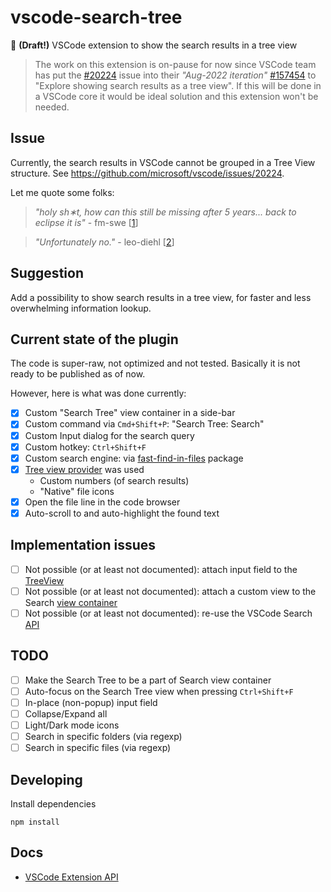 # vscode-search-tree

🔎 **(Draft!)** VSCode extension to show the search results in a tree view

> The work on this extension is on-pause for now since VSCode team has put the [#20224](https://github.com/microsoft/vscode/issues/20224) issue into their *"Aug-2022 iteration"* [#157454](https://github.com/microsoft/vscode/issues/157454) to "Explore showing search results as a tree view". If this will be done in a VSCode core it would be ideal solution and this extension won't be needed.

## Issue

Currently, the search results in VSCode cannot be grouped in a Tree View structure. See https://github.com/microsoft/vscode/issues/20224.

Let me quote some folks:

> *"holy sh∗t, how can this still be missing after 5 years... back to eclipse it is"* - fm-swe [[1](https://github.com/microsoft/vscode/issues/20224)]
  
> *"Unfortunately no."* - leo-diehl [[2](https://stackoverflow.com/questions/54133206/any-way-to-view-vscode-find-in-files-results-organized-by-folder-hierarchy)]

## Suggestion

Add a possibility to show search results in a tree view, for faster and less overwhelming information lookup.

## Current state of the plugin

The code is super-raw, not optimized and not tested. Basically it is not ready to be published as of now. 

However, here is what was done currently:

- [x] Custom "Search Tree" view container in a side-bar
- [x] Custom command via `Cmd+Shift+P`: "Search Tree: Search"
- [x] Custom Input dialog for the search query
- [x] Custom hotkey: `Ctrl+Shift+F`
- [x] Custom search engine: via [fast-find-in-files](https://www.npmjs.com/package/fast-find-in-files) package
- [x] [Tree view provider](https://code.visualstudio.com/api/extension-guides/tree-view) was used
    - Custom numbers (of search results)
    - "Native" file icons
- [x] Open the file line in the code browser
- [x] Auto-scroll to and auto-highlight the found text

## Implementation issues

- [ ] Not possible (or at least not documented): attach input field to the [TreeView](https://code.visualstudio.com/api/extension-guides/tree-view)
- [ ] Not possible (or at least not documented): attach a custom view to the Search [view container](https://code.visualstudio.com/api/references/contribution-points#contributes.views)
- [ ] Not possible (or at least not documented): re-use the VSCode Search [API](https://code.visualstudio.com/api/references/vscode-api)

## TODO

- [ ] Make the Search Tree to be a part of Search view container
- [ ] Auto-focus on the Search Tree view when pressing `Ctrl+Shift+F`
- [ ] In-place (non-popup) input field
- [ ] Collapse/Expand all
- [ ] Light/Dark mode icons
- [ ] Search in specific folders (via regexp)
- [ ] Search in specific files (via regexp)

## Developing

Install dependencies

```
npm install
```

## Docs

- [VSCode Extension API](https://code.visualstudio.com/api)
